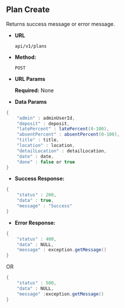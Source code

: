 
**Plan Create**
----
   Returns success message or error message.

* **URL**

  `api/v1/plans`

* **Method:**

  `POST`
  
*  **URL Params**

   **Required:** None

* **Data Params**

```java
{
    "admin" : adminUserId,
    "deposit" : deposit,
    "latePercent" : latePercent(0-100),
    "absentPercent" : absentPercent(0-100),
    "title" : title,
    "location" : location,
    "detailLocation" : detailLocation,
    "date" : date,
    "done" : false or true
}
```

  

* **Success Response:**

```java
{
    "status" : 200,
    "data" : true,
    "message" : "Success"
}
```

* **Error Response:**

```java
{
    "status" : 400,
    "data" : NULL,
    "message" : exception.getMessage()
}
```

OR

```java
{
    "status" : 500,
    "data" : NULL,
    "message" :exception.getMessage()
}
```

